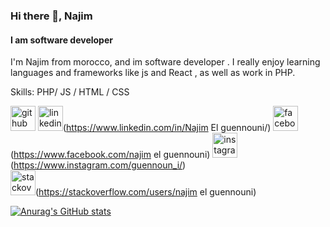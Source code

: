 ### Hi there 👋, Najim
#### I am software developer


I'm Najim from morocco, and im software developer . I really enjoy learning languages and frameworks like js and React , as well as work in PHP.

Skills: PHP/ JS / HTML / CSS



[<img src='https://cdn.jsdelivr.net/npm/simple-icons@3.0.1/icons/github.svg' alt='github' height='40'>](https://github.com/najim-el-guennouni) 
<img src='https://cdn.jsdelivr.net/npm/simple-icons@3.0.1/icons/linkedin.svg' alt='linkedin' height='40'>(https://www.linkedin.com/in/Najim El guennouni/)
<img src='https://cdn.jsdelivr.net/npm/simple-icons@3.0.1/icons/facebook.svg' alt='facebook' height='40'>(https://www.facebook.com/najim el guennouni) 
<img src='https://cdn.jsdelivr.net/npm/simple-icons@3.0.1/icons/instagram.svg' alt='instagram' height='40'>(https://www.instagram.com/guennoun_i/)  
<img src='https://cdn.jsdelivr.net/npm/simple-icons@3.0.1/icons/stackoverflow.svg' alt='stackoverflow' height='40'>(https://stackoverflow.com/users/najim el guennouni)  





[![Anurag's GitHub stats](https://github-readme-stats.vercel.app/api?username=Najim)](https://github.com/anuraghazra/github-readme-stats)


<!---
najim-el-guennouni/najim-el-guennouni is a ✨ special ✨ repository because its `README.md` (this file) appears on your GitHub profile.
You can click the Preview link to take a look at your changes.
--->

